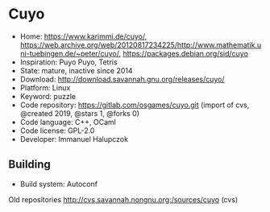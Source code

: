 # Cuyo

- Home: https://www.karimmi.de/cuyo/, https://web.archive.org/web/20120817234225/http://www.mathematik.uni-tuebingen.de/~peter/cuyo/, https://packages.debian.org/sid/cuyo
- Inspiration: Puyo Puyo, Tetris
- State: mature, inactive since 2014
- Download: http://download.savannah.gnu.org/releases/cuyo/
- Platform: Linux
- Keyword: puzzle
- Code repository: https://gitlab.com/osgames/cuyo.git (import of cvs, @created 2019, @stars 1, @forks 0)
- Code language: C++, OCaml
- Code license: GPL-2.0
- Developer: Immanuel Halupczok

## Building

- Build system: Autoconf

Old repositories http://cvs.savannah.nongnu.org:/sources/cuyo (cvs)